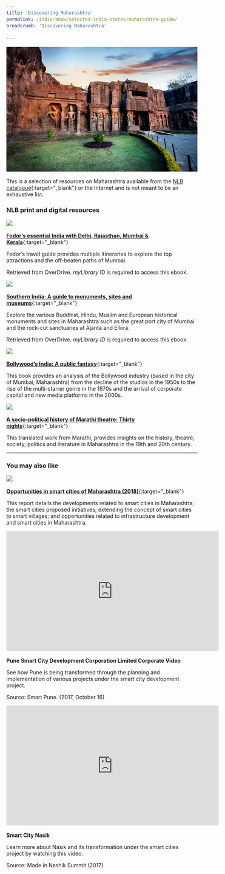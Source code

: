 ```yaml
---
title: 'Discovering Maharashtra'
permalink: /india/know/selected-india-states/maharashtra-guide/
breadcrumb: 'Discovering Maharashtra'

---
```



<img src="\images\india-selected\maharashtra-guide.jpg" alt="maharashtra guide" style="width:800px;" />

This is a selection of resources on Maharashtra available from the [NLB catalogue](http://catalogue.nlb.gov.sg/){:target="_blank"} or the Internet and is not meant to be an exhaustive list.

### **NLB print and digital resources**

<img src="/images/book-covers/Fodor’s-essential-India-with-Delhi-Rajasthan-Mumbai-Kerala.png" style="width:150px;" />

[**Fodor’s essential India with Delhi, Rajasthan, Mumbai & Kerala**](https://nlb.overdrive.com/media/1979001){:target="_blank"}

Fodor’s travel guide provides multiple itineraries to explore the top attractions and the off-beaten paths of Mumbai.

Retrieved from OverDrive. *myLibrary* ID is required to access this ebook.

<img src="/images/book-covers/Southern-India-A-guide-to-monuments-sites-and-museums.png" style="width:150px;" />

[**Southern India: A guide to monuments, sites and museums**](https://nlb.overdrive.com/media/1982453){:target="_blank"}

Explore the various Buddhist, Hindu, Muslim and European historical monuments and sites in Maharashtra such as the great port city of Mumbai and the rock-cut sanctuaries at Ajanta and Ellora.

Retrieved from OverDrive. *myLibrary ID* is required to access this ebook.

<img src="/images/book-covers/Bollywood’s-India-A-public-fantasy.png" style="width:150px;" />

[**Bollywood’s India: A public fantasy**](https://nlb.overdrive.com/media/2182327){:target="_blank"}

This book provides an analysis of the Bollywood industry (based in the city of Mumbai, Maharashtra) from the decline of the studios in the 1950s to the rise of the multi-starrer genre in the 1970s and the arrival of corporate capital and new media platforms in the 2000s.

<img src="/images/book-covers/A-socio-political-history-of-Marathi-theatre-Thirty-nights.png" style="width:150px;" />

[**A socio-political history of Marathi theatre: Thirty nights**](http://eservice.nlb.gov.sg/item_holding.aspx?bid=202421235){:target="_blank"}

This translated work from Marathi, provides insights on the history, theatre, society, politics and literature in Maharashtra in the 19th and 20th century.

---

### **You may also like**

<img src="/images/resources/Article 1.jpg" style="width:180px;" />

[**Opportunities in smart cities of Maharashtra (2018)**](http://ficci.in/spdocument/20818/2-Smart-Cities-Report.pdf){:target="_blank"}

This report details the developments related to smart cities in Maharashtra; the smart cities proposed initiatives; extending the concept of smart cities to smart villages; and opportunities related to infrastructure development and smart cities in Maharashtra.

<div class="bp-youtube">
<iframe width="560" height="315" src="https://www.youtube.com/embed/rBpXF6xpSQw" frameborder="0" allow="accelerometer; autoplay; encrypted-media; gyroscope; picture-in-picture" allowfullscreen></iframe>
</div>

**Pune Smart City Development Corporation Limited Corporate Video**

See how Pune is being transformed through the planning and implementation of various projects under the smart city development project.

Source: Smart Pune. (2017, October 16)

<div class="bp-youtube">
<iframe width="560" height="315" src="https://www.youtube.com/embed/6erdrc_6gFU" frameborder="0" allow="accelerometer; autoplay; encrypted-media; gyroscope; picture-in-picture" allowfullscreen></iframe>
</div>

**Smart City Nasik**

Learn more about Nasik and its transformation under the smart cities project by watching this video.

Source: Made in Nashik Summit (2017)